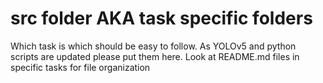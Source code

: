 # src folder AKA task specific folders

Which task is which should be easy to follow. As YOLOv5 and python scripts are updated please put them here. Look at README.md files in specific tasks for file organization
